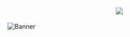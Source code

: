 <h1 align="center">
  <img src="https://readme-typing-svg.herokuapp.com/?font=Inter&size=48&center=true&vCenter=true&width=500&height=70&color=4493F8&duration=4000&lines=Hi+There!+👋;I'Gertian Skerja!;" />
</h1>
<img src="path-to-your-banner-image.png" alt="Banner">
